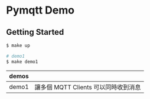 # Pymqtt Demo

## Getting Started

```bash
$ make up

# demo1
$ make demo1
```

| demos |                                      |
| ----- | ------------------------------------ |
| demo1 | 讓多個 MQTT Clients 可以同時收到消息 |
